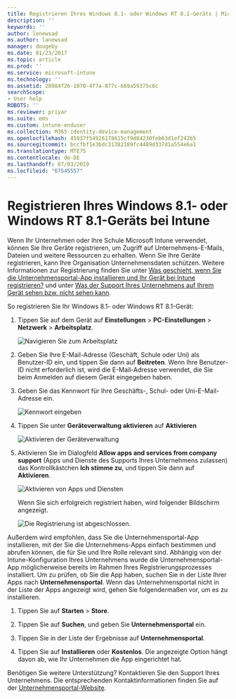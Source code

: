 ```yaml
---
title: Registrieren Ihres Windows 8.1- oder Windows RT 8.1-Geräts | Microsoft-Dokumentation
description: ''
keywords: ''
author: lenewsad
ms.author: lanewsad
manager: dougeby
ms.date: 01/23/2017
ms.topic: article
ms.prod: ''
ms.service: microsoft-intune
ms.technology: ''
ms.assetid: 28984f26-1070-4f7a-877c-669a59375c0c
searchScope:
- User help
ROBOTS: ''
ms.reviewer: priyar
ms.suite: ems
ms.custom: intune-enduser
ms.collection: M365-identity-device-management
ms.openlocfilehash: 45937f54926178615cf9d84230feb63d1ef242b5
ms.sourcegitcommit: bccfbf1e3bdc31382189fc4489d337d1a554e6a1
ms.translationtype: MTE75
ms.contentlocale: de-DE
ms.lasthandoff: 07/03/2019
ms.locfileid: "67545557"
---
```

# <a name="how-to-enroll-your-windows-81-or-windows-rt-81-device-in-intune"></a>Registrieren Ihres Windows 8.1- oder Windows RT 8.1-Geräts bei Intune  

Wenn Ihr Unternehmen oder Ihre Schule Microsoft Intune verwendet, können Sie Ihre Geräte registrieren, um Zugriff auf Unternehmens-E-Mails, Dateien und weitere Ressourcen zu erhalten. Wenn Sie Ihre Geräte registrieren, kann Ihre Organisation Unternehmensdaten schützen. Weitere Informationen zur Registrierung finden Sie unter [Was geschieht, wenn Sie die Unternehmensportal-App installieren und Ihr Gerät bei Intune registrieren?](what-happens-if-you-install-the-company-portal-app-and-enroll-your-device-in-intune-windows.md) und unter [Was der Support Ihres Unternehmens auf Ihrem Gerät sehen bzw. nicht sehen kann](what-info-can-your-company-see-when-you-enroll-your-device-in-intune.md).  


So registrieren Sie Ihr Windows 8.1- oder Windows RT 8.1-Gerät:  

1. Tippen Sie auf dem Gerät auf **Einstellungen** &gt; **PC-Einstellungen** &gt; **Netzwerk** &gt; **Arbeitsplatz**.  

    ![Navigieren Sie zum Arbeitsplatz](./media/W81-1-workplacejoin.png)  

2. Geben Sie Ihre E-Mail-Adresse (Geschäft, Schule oder Uni) als Benutzer-ID ein, und tippen Sie dann auf **Beitreten**. Wenn Ihre Benutzer-ID nicht erforderlich ist, wird die E-Mail-Adresse verwendet, die Sie beim Anmelden auf diesem Gerät eingegeben haben.  

3. Geben Sie das Kennwort für Ihre Geschäfts-, Schul- oder Uni-E-Mail-Adresse ein.  


    ![Kennwort eingeben](./media/W81-2-workplacesettings_signin.png)  

4. Tippen Sie unter **Geräteverwaltung aktivieren** auf **Aktivieren**  


    ![Aktivieren der Geräteverwaltung](./media/W81-3-dev-mgt-turn-on.png)  

5. Aktivieren Sie im Dialogfeld **Allow apps and services from company support** (Apps und Dienste des Supports Ihres Unternehmens zulassen) das Kontrollkästchen **Ich stimme zu**, und tippen Sie dann auf **Aktivieren**.  


    ![Aktivieren von Apps und Diensten](./media/W81-4-agree-allow-apps-services.png)  

    Wenn Sie sich erfolgreich registriert haben, wird folgender Bildschirm angezeigt.  


    ![Die Registrierung ist abgeschlossen.](./media/W81-5-enrolled-done.png)

Außerdem wird empfohlen, dass Sie die Unternehmensportal-App installieren, mit der Sie die Unternehmens-Apps einfach bestimmen und abrufen können, die für Sie und Ihre Rolle relevant sind. Abhängig von der Intune-Konfiguration Ihres Unternehmens wurde die Unternehmensportal-App möglicherweise bereits im Rahmen Ihres Registrierungsprozesses installiert. Um zu prüfen, ob Sie die App haben, suchen Sie in der Liste Ihrer Apps nach **Unternehmensportal**. Wenn das Unternehmensportal nicht in der Liste der Apps angezeigt wird, gehen Sie folgendermaßen vor, um es zu installieren.

1. Tippen Sie auf **Starten** &gt; **Store**.  

2. Tippen Sie auf **Suchen**, und geben Sie **Unternehmensportal** ein.  

3. Tippen Sie in der Liste der Ergebnisse auf **Unternehmensportal**.  

4. Tippen Sie auf **Installieren** oder **Kostenlos**. Die angezeigte Option hängt davon ab, wie Ihr Unternehmen die App eingerichtet hat.  

Benötigen Sie weitere Unterstützung? Kontaktieren Sie den Support Ihres Unternehmens. Die entsprechenden Kontaktinformationen finden Sie auf der [Unternehmensportal-Website](https://go.microsoft.com/fwlink/?linkid=2010980).  
